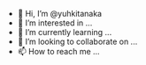 - 👋 Hi, I’m @yuhkitanaka
- 👀 I’m interested in ...
- 🌱 I’m currently learning ...
- 💞️ I’m looking to collaborate on ...
- 📫 How to reach me ...

<!---
yuhkitanaka/yuhkitanaka is a ✨ special ✨ repository because its `README.md` (this file) appears on your GitHub profile.
You can click the Preview link to take a look at your changes.
--->
